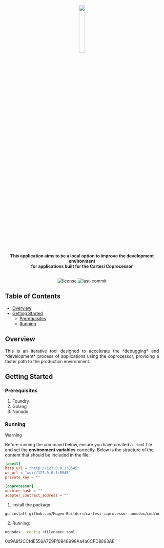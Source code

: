 <br>
<p align="center">
    <img src="https://github.com/Mugen-Builders/.github/assets/153661799/7ed08d4c-89f4-4bde-a635-0b332affbd5d" align="center" width="20%">
</p>
<br>
<div align="center">
<b>This application aims to be a local option to improve the development environment <br> for applications built for the Cartesi Coprocessor</b>
</div>
<br>
<p align="center">
	<img src="https://img.shields.io/github/license/henriquemarlon/coprocessor-local-development?style=default&logo=opensourceinitiative&logoColor=white&color=00ADD8" alt="license">
	<img src="https://img.shields.io/github/last-commit/henriquemarlon/coprocessor-local-development?style=default&logo=git&logoColor=white&color=000000" alt="last-commit">
</p>

## Table of Contents

- [Overview](#overview)
- [Getting Started](#getting-started)
  - [Prerequisites](#prerequisites)
  - [Running](#running)


## Overview

<div align="justify">
This is an iterative tool designed to accelerate the *debugging* and *development* process of applications using the coprocessor, providing a faster path to the production environment.
</div>

##  Getting Started

###  Prerequisites

1. Foundry
2. Golang
3. Nonodo

###  Running

> [!WARNING]
> Before running the command below, ensure you have created a `.toml` file and set the **environment variables** correctly. Below is the structure of the content that should be included in the file:
>
> ```toml
> [anvil]
> http_url = "http://127.0.0.1:8545"
> ws_url = "ws://127.0.0.1:8545"
> private_key = ""
>
> [coprocessor]
> machine_hash = ""
> adapter_contract_address = ""
> ```

1. Install the package:

```sh
go install github.com/Mugen-Builders/cartesi-coprocessor-nonodox/cmd/nonodox@latest
```

2. Running:

```sh
nonodox --config <filename>.toml
```

0x9A9f2CCfdE556A7E9Ff0848998Aa4a0CFD8863AE
